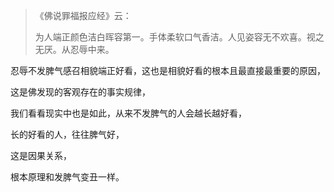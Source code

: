 > 《佛说罪福报应经》云：
> 
> 为人端正颜色洁白晖容第一。手体柔软口气香洁。人见姿容无不欢喜。视之无厌。从忍辱中来。

忍辱不发脾气感召相貌端正好看，这也是相貌好看的根本且最直接最重要的原因，

这是佛发现的客观存在的事实规律，

我们看看现实中也是如此，从来不发脾气的人会越长越好看，

长的好看的人，往往脾气好，

这是因果关系，

根本原理和发脾气变丑一样。